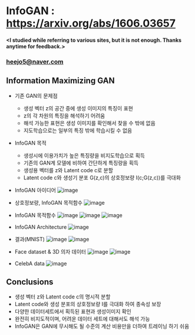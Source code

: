 # InfoGAN : https://arxiv.org/abs/1606.03657

#### <I studied while referring to various sites, but it is not enough. Thanks anytime for feedback.>
### <heejo5@naver.com>

Information Maximizing GAN
--------------------------

* 기존 GAN의 문제점
  * 생성 벡터 z의 공간 중에 생성 이미지의 특징이 표현
  * z의 각 차원의 특징을 해석하기 어려움
  * 해석 가능한 표현은 생성 이미지를 확인해서 찾을 수 밖에 없음
  * 지도학습으로는 일부의 특징 밖에 학습시킬 수 없음

* InfoGAN 목적
  * 생성시에 이용가치가 높은 특징량을 비지도학습으로 획득
  * 기존의 GAN계 모델에 비하여 간단하게 특징량을 획득
  * 생성용 벡터를 z와 Latent code c로 분할
  * Latent code c와 생성기 분포 G(z,c)의 상호정보량 I(c;G(z,c))를 극대화
  
* InfoGAN 아이디어
![image](https://user-images.githubusercontent.com/61686244/94900526-1b243b00-04d0-11eb-8f88-64982b4cdae0.png)


* 상호정보량, InfoGAN 목적함수
![image](https://user-images.githubusercontent.com/61686244/94900560-2b3c1a80-04d0-11eb-8610-ba156a66e284.png)

* InfoGAN 목적함수
![image](https://user-images.githubusercontent.com/61686244/94900614-4018ae00-04d0-11eb-8ec5-874e2646eee8.png)
![image](https://user-images.githubusercontent.com/61686244/94900643-4ad34300-04d0-11eb-9d1e-f7b6da4cef8c.png)
![image](https://user-images.githubusercontent.com/61686244/94900678-59215f00-04d0-11eb-813b-20c17420847c.png)

* InfoGAN Architecture
![image](https://user-images.githubusercontent.com/61686244/94900721-6c342f00-04d0-11eb-872b-ba80d8133761.png)

* 결과(MNIST)
![image](https://user-images.githubusercontent.com/61686244/94900761-853ce000-04d0-11eb-9a32-a2da8bdc555a.png)
![image](https://user-images.githubusercontent.com/61686244/94900777-8e2db180-04d0-11eb-917d-df0c7f89085a.png)

* Face dataset & 3D 의자 데이터
![image](https://user-images.githubusercontent.com/61686244/94900807-9e459100-04d0-11eb-9ed0-fc319946c935.png)
![image](https://user-images.githubusercontent.com/61686244/94900839-ad2c4380-04d0-11eb-96f6-bc9bb37e5e98.png)

* CelebA data
![image](https://user-images.githubusercontent.com/61686244/94900890-bfa67d00-04d0-11eb-8da9-1d4ba430599b.png)

Conclusions
-----------
* 생성 벡터 z와 Latent code c의 명시적 분할
* Latent code와 생성 분포의 상호정보량 I를 극대화 하여 종속성 보장
* 다양한 데이터세트에서 획득된 표현과 생성이미지 확인
* 완전히 비지도적이며, 어려운 데이터 세트에 대해서도 해석 가능
* InfoGAN은 GAN에 무시해도 될 수준의 계산 비용만을 더하여 트레이닝 하기 쉬움




  
 
